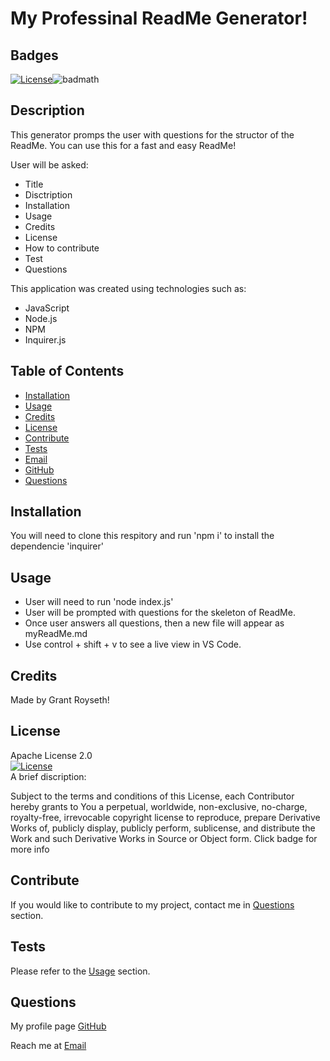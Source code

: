 # My Professinal ReadMe Generator!

## Badges
   [![License](https://img.shields.io/badge/License-Apache_2.0-blue.svg)](https://opensource.org/licenses/Apache-2.0)![badmath](https://img.shields.io/github/languages/top/nielsenjared/badmath)
## Description  

This generator promps the user with questions for the structor of the ReadMe. You can use this for a fast and easy ReadMe!

User will be asked:
- Title
- Disctription
- Installation
- Usage
- Credits
- License
- How to contribute
- Test
- Questions

 This application was created using technologies such as:

- JavaScript
- Node.js
- NPM
- Inquirer.js




## Table of Contents 

- [Installation](#installation)
- [Usage](#usage)
- [Credits](#credits)
- [License](#license)
- [Contribute](#contribute)
- [Tests](#tests)
- [Email](#email)
- [GitHub](#github)
- [Questions](#questions)

## Installation
You will need to clone this respitory and run 'npm i' to install the dependencie 'inquirer' 

## Usage
- User will need to run 'node index.js'
- User will be prompted with questions for the skeleton of ReadMe.
- Once user answers all questions, then a new file will appear as myReadMe.md
- Use control + shift + v to see a live view in VS Code.


## Credits
Made by Grant Royseth!

## License  
Apache License 2.0  
[![License](https://img.shields.io/badge/License-Apache_2.0-blue.svg)](https://opensource.org/licenses/Apache-2.0)  
A brief discription:

Subject to the terms and conditions of this License, each Contributor hereby grants to You a perpetual, worldwide, non-exclusive, no-charge, royalty-free, irrevocable copyright license to reproduce, prepare Derivative Works of, publicly display, publicly perform, sublicense, and distribute the Work and such Derivative Works in Source or Object form. Click badge for more info

## Contribute
If you would like to contribute to my project, contact me in [Questions](#questions) section.

## Tests
Please refer to the [Usage](#usage) section.

## Questions
My profile page [GitHub](https://github.com/groyseth)

Reach me at [Email](Groyseth@gmail.com)
